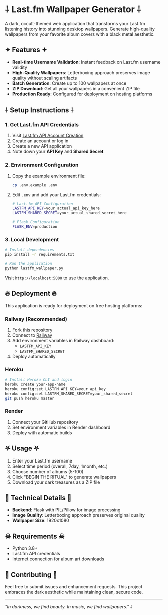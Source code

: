 # ⸸ Last.fm Wallpaper Generator ⸸

A dark, occult-themed web application that transforms your Last.fm listening history into stunning desktop wallpapers. Generate high-quality wallpapers from your favorite album covers with a black metal aesthetic.

## ✦ Features ✦

- **Real-time Username Validation**: Instant feedback on Last.fm username validity
- **High-Quality Wallpapers**: Letterboxing approach preserves image quality without scaling artifacts
- **Batch Generation**: Create up to 100 wallpapers at once
- **ZIP Download**: Get all your wallpapers in a convenient ZIP file
- **Production Ready**: Configured for deployment on hosting platforms

## ⸸ Setup Instructions ⸸

### 1. Get Last.fm API Credentials

1. Visit [Last.fm API Account Creation](https://www.last.fm/api/account/create)
2. Create an account or log in
3. Create a new API application
4. Note down your **API Key** and **Shared Secret**

### 2. Environment Configuration

1. Copy the example environment file:
   ```bash
   cp .env.example .env
   ```

2. Edit `.env` and add your Last.fm credentials:
   ```bash
   # Last.fm API Configuration
   LASTFM_API_KEY=your_actual_api_key_here
   LASTFM_SHARED_SECRET=your_actual_shared_secret_here
   
   # Flask Configuration
   FLASK_ENV=production
   ```

### 3. Local Development

```bash
# Install dependencies
pip install -r requirements.txt

# Run the application
python lastfm_wallpaper.py
```

Visit `http://localhost:5000` to use the application.

## 🔥 Deployment 🔥

This application is ready for deployment on free hosting platforms:

### Railway (Recommended)
1. Fork this repository
2. Connect to [Railway](https://railway.app)
3. Add environment variables in Railway dashboard:
   - `LASTFM_API_KEY`
   - `LASTFM_SHARED_SECRET`
4. Deploy automatically

### Heroku
```bash
# Install Heroku CLI and login
heroku create your-app-name
heroku config:set LASTFM_API_KEY=your_api_key
heroku config:set LASTFM_SHARED_SECRET=your_shared_secret
git push heroku master
```

### Render
1. Connect your GitHub repository
2. Set environment variables in Render dashboard
3. Deploy with automatic builds

## ⛧ Usage ⛧

1. Enter your Last.fm username
2. Select time period (overall, 7day, 1month, etc.)
3. Choose number of albums (5-100)
4. Click "BEGIN THE RITUAL" to generate wallpapers
5. Download your dark treasures as a ZIP file

## 🖤 Technical Details 🖤

- **Backend**: Flask with PIL/Pillow for image processing
- **Image Quality**: Letterboxing approach preserves original quality
- **Wallpaper Size**: 1920x1080

## ☠ Requirements ☠

- Python 3.8+
- Last.fm API credentials
- Internet connection for album art downloads

## 🔮 Contributing 🔮

Feel free to submit issues and enhancement requests. This project embraces the dark aesthetic while maintaining clean, secure code.

---

*"In darkness, we find beauty. In music, we find wallpapers."* ⸸ 
